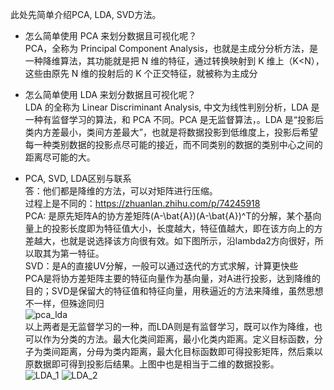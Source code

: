 此处先简单介绍PCA, LDA, SVD方法。

- 怎么简单使用 PCA 来划分数据且可视化呢？  
PCA，全称为 Principal Component Analysis，也就是主成分分析方法，是一种降维算法，其功能就是把 N 维的特征，通过转换映射到 K 维上（K<N），这些由原先 N 维的投射后的 K 个正交特征，就被称为主成分

- 怎么简单使用 LDA 来划分数据且可视化呢？   
LDA 的全称为 Linear Discriminant Analysis, 中文为线性判别分析，LDA 是一种有监督学习的算法，和 PCA 不同。PCA 是无监督算法，。LDA 是“投影后类内方差最小，类间方差最大”，也就是将数据投影到低维度上，投影后希望每一种类别数据的投影点尽可能的接近，而不同类别的数据的类别中心之间的距离尽可能的大。  

- PCA, SVD, LDA区别与联系   
答：他们都是降维的方法，可以对矩阵进行压缩。  
过程上是不同的：https://zhuanlan.zhihu.com/p/74245918   
PCA: 是原先矩阵A的协方差矩阵(A-\bat{A})(A-\bat{A})^T的分解，某个基向量上的投影长度即为特征值大小，长度越大，特征值越大，即在该方向上的方差越大，也就是说选择该方向很有效。如下图所示，沿lambda2方向很好，所以取其为第一特征。  
SVD：是A的直接UV分解，一般可以通过迭代的方式求解，计算更快些   
PCA是将协方差矩阵主要的特征向量作为基向量，对A进行投影，达到降维的目的；SVD是保留大的特征值和特征向量，用秩逼近的方法来降维，虽然思想不一样，但殊途同归   
![pca_lda](https://user-images.githubusercontent.com/42667259/91284380-1ca16b80-e78c-11ea-80bf-1c1b902c3cdd.jpg)  
以上两者是无监督学习的一种，而LDA则是有监督学习，既可以作为降维，也可以作为分类的方法。最大化类间距离，最小化类内距离。定义目标函数，分子为类间距离，分母为类内距离，最大化目标函数即可得投影矩阵，然后乘以原数据即可得到投影后结果。上图中也是相当于二维的数据投影。  
![LDA_1](https://user-images.githubusercontent.com/42667259/91284377-1c08d500-e78c-11ea-9635-d7409d6ffaa6.jpg)
![LDA_2](https://user-images.githubusercontent.com/42667259/91284379-1ca16b80-e78c-11ea-9e46-e95493b56859.jpg)


